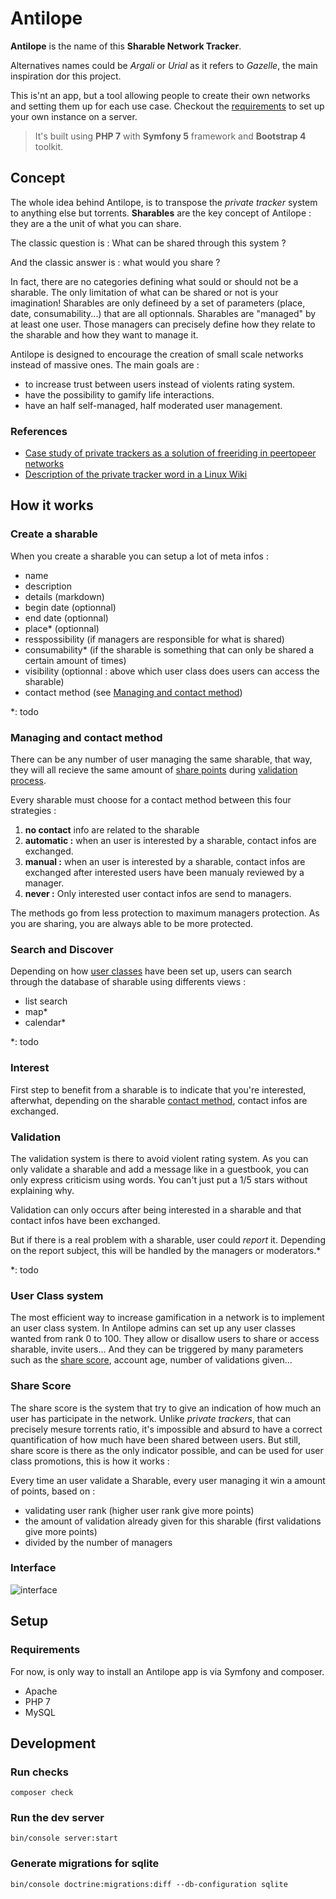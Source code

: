 # Antilope 

__Antilope__ is the name of this __Sharable Network Tracker__.

Alternatives names could be *Argali* or *Urial* as it refers to *Gazelle*, the main inspiration dor this project.

This is'nt an app, but a tool allowing people to create their own networks and setting them up for each use case. Checkout the [requirements](#requirements) to set up your own instance on a server.

> It's built using __PHP 7__ with __Symfony 5__ framework and __Bootstrap 4__ toolkit.

## Concept

The whole idea behind Antilope, is to transpose the *private tracker* system to anything else but torrents. __Sharables__ are the key concept of Antilope : they are a the unit of what you can share.

The classic question is : What can be shared through this system ?

And the classic answer is : what would you share ?

In fact, there are no categories defining what sould or should not be a sharable. The only limitation of what can be shared or not is your imagination! Sharables are only defineed by a set of parameters (place, date, consumability...) that are all optionnals. Sharables are "managed" by at least one user. Those managers can precisely define how they relate to the sharable and how they want to manage it.

Antilope is designed to encourage the creation of small scale networks instead of massive ones. The main goals are :

- to increase trust between users instead of violents rating system.
- have the possibility to gamify life interactions.
- have an half self-managed, half moderated user management.

### References

- [Case study of private trackers as a solution of freeriding in peertopeer networks](https://www.cambridge.org/core/journals/journal-of-institutional-economics/article/institutional-solutions-to-freeriding-in-peertopeer-networks-a-case-study-of-online-pirate-communities/2F379FE0CB50DF502F0075119FD3E060#)
- [Description of the private tracker word in a Linux Wiki](https://wiki.installgentoo.com/index.php/Private_trackers)

## How it works

### Create a sharable

When you create a sharable you can setup a lot of meta infos :

- name
- description
- details (markdown)
- begin date (optionnal)
- end date (optionnal)
- place* (optionnal)
- resspossibility (if managers are responsible for what is shared)
- consumability* (if the sharable is something that can only be shared a certain amount of times)
- visibility (optionnal : above which user class does users can access the sharable)
- contact method (see [Managing and contact method](#managing-and-contact-method))

*: todo

### Managing and contact method

There can be any number of user managing the same sharable, that way, they will all recieve the same amount of [share points](#share-score) during [validation process](#validation).

Every sharable must choose for a contact method between this four strategies :

1. __no contact__ info are related to the sharable
2. __automatic :__ when an user is interested by a sharable, contact infos are exchanged.
3. __manual :__ when an user is interested by a sharable, contact infos are exchanged after interested users have been manualy reviewed by a manager.
4. __never :__ Only interested user contact infos are send to managers.

The methods go from less protection to maximum managers protection. As you are sharing, you are always able to be more protected.

### Search and Discover

Depending on how [user classes](#user-class-system) have been set up, users can search through the database of sharable using differents views :

- list search
- map*
- calendar*

*: todo

### Interest

First step to benefit from a sharable is to indicate that you're interested, afterwhat, depending on the sharable [contact method](#managing-and-contact-method), contact infos are exchanged.

### Validation

The validation system is there to avoid violent rating system. As you can only validate a sharable and add a message like in a guestbook, you can only express criticism using words. You can't just put a 1/5 stars without explaining why.

Validation can only occurs after being interested in a sharable and that contact infos have been exchanged.

But if there is a real problem with a sharable, user could *report* it. Depending on the report subject, this will be handled by the managers or moderators.*

*: todo

### User Class system

The most efficient way to increase gamification in a network is to implement an user class system. In Antilope admins can set up any user classes wanted from rank 0 to 100. They allow or disallow users to share or access sharable, invite users... And they can be triggered by many parameters such as the [share score](#share-score), account age, number of validations given...

### Share Score

The share score is the system that try to give an indication of how much an user has participate in the network. Unlike *private trackers*, that can precisely mesure torrents ratio, it's impossible and absurd to have a correct quantification of how much have been shared between users. But still, share score is there as the only indicator possible, and can be used for user class promotions, this is how it works :

Every time an user validate a Sharable, every user managing it win a amount of points, based on :

- validating user rank (higher user rank give more points)
- the amount of validation already given for this sharable (first validations give more points)
- divided by the number of managers

### Interface

![interface](https://246.eu/media/projets/antilope/antilope.gif)

## Setup

### Requirements

For now, is only way to install an Antilope app is via Symfony and composer.

- Apache
- PHP 7
- MySQL

## Development

### Run checks

    composer check

### Run the dev server

    bin/console server:start

### Generate migrations for sqlite

    bin/console doctrine:migrations:diff --db-configuration sqlite

